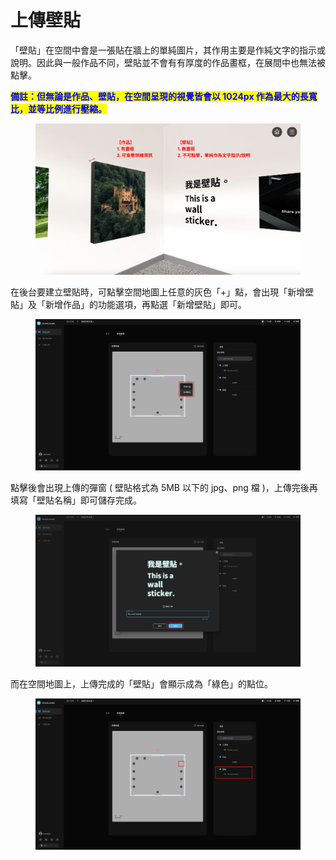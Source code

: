 # 上傳壁貼

「壁貼」在空間中會是一張貼在牆上的單純圖片，其作用主要是作純文字的指示或說明。因此與一般作品不同，壁貼並不會有有厚度的作品畫框，在展間中也無法被點擊。

<mark style="color:blue;">**備註：但無論是作品、壁貼，在空間呈現的視覺皆會以 1024px 作為最大的長寬比，並等比例進行壓縮。**</mark>

<figure><img src="../.gitbook/assets/Frame 37.png" alt=""><figcaption></figcaption></figure>

在後台要建立壁貼時，可點擊空間地圖上任意的灰色「+」點，會出現「新增壁貼」及「新增作品」的功能選項，再點選「新增壁貼」即可。

<figure><img src="../.gitbook/assets/Frame 36.png" alt=""><figcaption></figcaption></figure>

點擊後會出現上傳的彈窗 ( 壁貼格式為 5MB 以下的 jpg、png 檔 )，上傳完後再填寫「壁貼名稱」即可儲存完成。

<figure><img src="../.gitbook/assets/Frame 38.png" alt=""><figcaption></figcaption></figure>

而在空間地圖上，上傳完成的「壁貼」會顯示成為「綠色」的點位。

<figure><img src="../.gitbook/assets/Frame 39.png" alt=""><figcaption></figcaption></figure>
